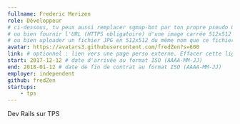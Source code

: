 ```yaml
---
fullname: Frederic Merizen
role: Développeur
# ci-dessous, tu peux aussi remplacer sgmap-bot par ton propre pseudo Github
# ou bien fournir l'URL (HTTPS obligatoire) d'une image carrée 512x512 minimum
# ou bien uploader un fichier JPG en 512x512 du même nom que ce fichier dans /img/authors et effacer cette ligne
avatar: https://avatars3.githubusercontent.com/fredZen?s=600
link: # optionnel : lien vers une page perso externe. Effacer cette ligne si rien à mettre.
start: 2017-12-12 # date d'arrivée au format ISO (AAAA-MM-JJ)
end: 2018-01-12 # date de fin de contrat au format ISO (AAAA-MM-JJ)
employer: independent
github: fredZen
startups:
    - tps
---
```


Dev Rails sur TPS
